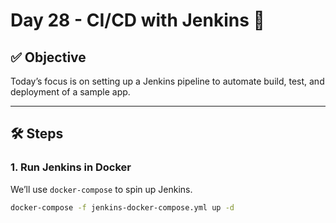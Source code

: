 # Day 28 - CI/CD with Jenkins 🚀

## ✅ Objective
Today’s focus is on setting up a Jenkins pipeline to automate build, test, and deployment of a sample app.

---

## 🛠 Steps

### 1. Run Jenkins in Docker
We’ll use `docker-compose` to spin up Jenkins.

```bash
docker-compose -f jenkins-docker-compose.yml up -d
